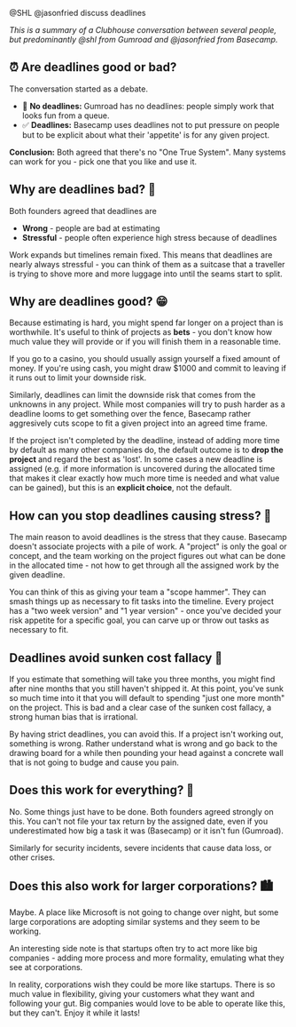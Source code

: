 @SHL  @jasonfried discuss deadlines

*This is a summary of a Clubhouse conversation between several people, but predominantly @shl from Gumroad and @jasonfried from Basecamp.*

## ⏰ Are deadlines good or bad?

The conversation started as a debate. 

* 🚫 **No deadlines:** Gumroad has no deadlines: people simply work that looks fun from a queue. 
* ✅ **Deadlines:** Basecamp uses deadlines not to put pressure on people but to be explicit about what their 'appetite' is for any given project.

**Conclusion:** Both agreed that there's no "One True System". Many systems can work for you - pick one that you like and use it.

## Why are deadlines bad? 🙁

Both founders agreed that deadlines are 

* **Wrong** - people are bad at estimating
* **Stressful** - people often experience high stress because of deadlines

Work expands but timelines remain fixed. This means that deadlines are nearly always stressful - you can think of them as a suitcase that a traveller is trying to shove more and more luggage into until the seams start to split.

## Why are deadlines good? 😁

Because estimating is hard, you might spend far longer on a project than is worthwhile. It's useful to think of projects as **bets** - you don't know how much value they will provide or if you will finish them in a reasonable time.

If you go to a casino, you should usually assign yourself a fixed amount of money. If you're using cash, you might draw $1000 and commit to leaving if it runs out to limit your downside risk.

Similarly, deadlines can limit the downside risk that comes from the unknowns in any project. While most companies will try to push harder as a deadline looms to get something over the fence, Basecamp rather aggresively cuts scope to fit a given project into an agreed time frame.

If the project isn't completed by the deadline, instead of adding more time by default as many other companies do, the default outcome is to **drop the project** and regard the best as 'lost'. In some cases a new deadline is assigned (e.g. if more information is uncovered during the allocated time that makes it clear exactly how much more time is needed and what value can be gained), but this is an **explicit choice**, not the default.

## How can you stop deadlines causing stress? 🥴

The main reason to avoid deadlines is the stress that they cause. Basecamp doesn't associate projects with a pile of work. A "project" is only the goal or concept, and the team working on the project figures out what can be done in the allocated time - not how to get through all the assigned work by the given deadline.

You can think of this as giving your team a "scope hammer". They can smash things up as necessary to fit tasks into the timeline. Every project has a "two week version" and "1 year version" - once you've decided your risk appetite for a specific goal, you can carve up or throw out tasks as necessary to fit.

## Deadlines avoid sunken cost fallacy 🌊

If you estimate that something will take you three months, you might find after nine months that you still haven't shipped it. At this point, you've sunk so much time into it that you will default to spending "just one more month" on the project. This is bad and a clear case of the sunken cost fallacy, a strong human bias that is irrational. 

By having strict deadlines, you can avoid this. If a project isn't working out, something is wrong. Rather understand what is wrong and go back to the drawing board for a while then pounding your head against a concrete wall that is not going to budge and cause you pain.

## Does this work for everything? 💊

No. Some things just have to be done. Both founders agreed strongly on this. You can't not file your tax return by the assigned date, even if you underestimated how big a task it was (Basecamp) or it isn't fun (Gumroad).

Similarly for security incidents, severe incidents that cause data loss, or other crises. 

## Does this also work for larger corporations? 🏙

Maybe. A place like Microsoft is not going to change over night, but some large corporations are adopting similar systems and they seem to be working.

An interesting side note is that startups often try to act more like big companies - adding more process and more formality, emulating what they see at corporations.

In reality, corporations wish they could be more like startups. There is so much value in flexibility, giving your customers what they want and following your gut. Big companies would love to be able to operate like this, but they can't. Enjoy it while it lasts!






